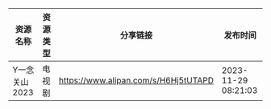 | 资源名称      | 资源类型 | 分享链接                                 | 发布时间                |
| --------- | ---- | ------------------------------------ | ------------------- |
| Y一念关山2023 | 电视剧  | https://www.alipan.com/s/H6Hj5tUTAPD | 2023-11-29 08:21:03 |
